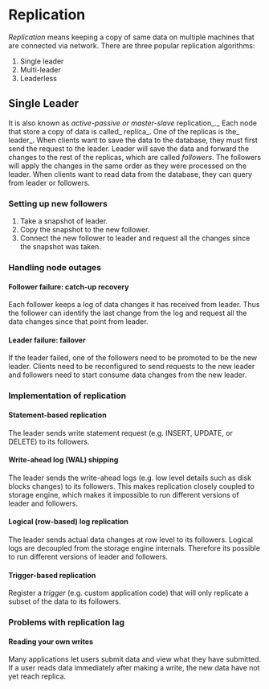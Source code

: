 # Replication

_Replication_ means keeping a copy of same data on multiple machines that are connected via network. There are three popular replication algorithms:

1. Single leader
2. Multi-leader
3. Leaderless

## Single Leader

It is also known as _active-passive or_ _master-slave_ replication_._ Each node that store a copy of data is called_ replica_. One of the replicas is the_ leader_. When clients want to save the data to the database, they must first send the request to the leader. Leader will save the data and forward the changes to the rest of the replicas, which are called _followers_. The followers will apply the changes in the same order as they were processed on the leader. When clients want to read data from the database, they can query from leader or followers.

### Setting up new followers

1. Take a snapshot of leader.
2. Copy the snapshot to the new follower.
3. Connect the new follower to leader and request all the changes since the snapshot was taken.

### Handling node outages

#### Follower failure: catch-up recovery

Each follower keeps a log of data changes it has received from leader. Thus the follower can identify the last change from the log and request all the data changes since that point from leader.

#### Leader failure: failover

If the leader failed, one of the followers need to be promoted to be the new leader. Clients need to be reconfigured to send requests to the new leader and followers need to start consume data changes from the new leader.

### Implementation of replication

#### Statement-based replication

The leader sends write statement request \(e.g. INSERT, UPDATE, or DELETE\) to its followers.

#### Write-ahead log \(WAL\) shipping

The leader sends the write-ahead logs \(e.g. low level details such as disk blocks changes\) to its followers. This makes replication closely coupled to storage engine, which makes it impossible to run different versions of leader and followers.

#### Logical \(row-based\) log replication

The leader sends actual data changes at row level to its followers. Logical logs are decoupled from the storage engine internals. Therefore its possible to run different versions of leader and followers.

#### Trigger-based replication

Register a _trigger_ \(e.g. custom application code\) that will only replicate a subset of the data to its followers.

### Problems with replication lag

#### Reading your own writes

Many applications let users submit data and view what they have submitted. If a user reads data immediately after making a write, the new data have not yet reach replica.





